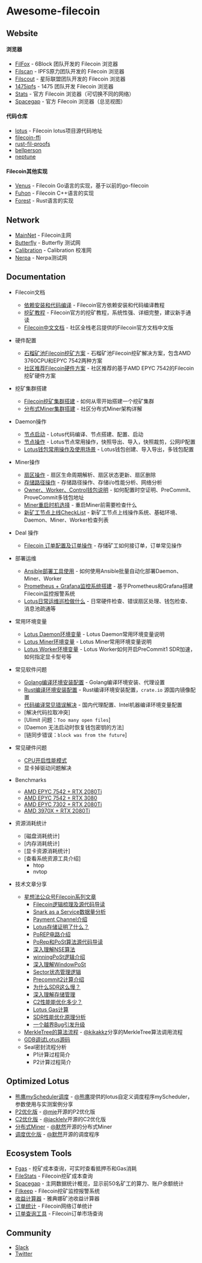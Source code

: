 # Awesome-filecoin

## Website
#### 浏览器
- [FilFox](https://filfox.info) - 6Block 团队开发的 Filecoin 浏览器
- [Filscan](https://filscan.io) - IPFS原力团队开发的 Filecoin 浏览器
- [Filscout](https://filscout.io) - 星际联盟团队开发的 Filecoin 浏览器
- [1475ipfs](https://1475ipfs.com/#/blockBrowser) - 1475 团队开发 Filecoin 浏览器
- [Stats](https://stats.testnet.filecoin.io/) - 官方 Filecoin 浏览器（可切换不同的网络）
- [Spacegap](https://spacegap.github.io/#/) - 官方 Filecoin 浏览器（总览视图）

#### 代码仓库
- [lotus](https://github.com/filecoin-project/lotus) - Filecoin lotus项目源代码地址
- [filecoin-ffi](https://github.com/filecoin-project/filecoin-ffi)
- [rust-fil-proofs](https://github.com/filecoin-project/rust-fil-proofs)
- [bellperson](https://github.com/filecoin-project/bellperson)
- [neptune](https://github.com/filecoin-project/neptune)

#### Filecoin其他实现
- [Venus](https://github.com/filecoin-project/venus) - Filecoin Go语言的实现，基于以前的go-filecoin
- [Fuhon](https://github.com/filecoin-project/cpp-filecoin) - Filecoin C++语言的实现
- [Forest](https://github.com/ChainSafe/forest) - Rust语言的实现

## Network
- [MainNet](https://github.com/filecoin-project/lotus/tree/master) - Filecoin主网
- [Butterfly](https://github.com/filecoin-project/lotus/tree/ntwk-butterfly) - Butterfly 测试网
- [Calibration](https://github.com/filecoin-project/lotus/tree/ntwk-calibration-10.22.0) - Calibration 校准网
- [Nerpa](https://github.com/filecoin-project/lotus/tree/ntwk-nerpa) - Nerpa测试网

## Documentation
- Filecoin文档
  - [依赖安装和代码编译](https://docs.filecoin.io/get-started/lotus/installation/#build-and-install-lotus) - Filecoin官方依赖安装和代码编译教程
  - [挖矿教程](https://docs.filecoin.io/mine/lotus/) - Filecoin官方的挖矿教程，系统性强、详细完整，建议新手通读
  - [Filecoin中文文档](https://filecoin.filgo.info/) - 社区全栈老吕提供的Filecoin官方文档中文版

- 硬件配置
  - [石榴矿池Filecoin挖矿方案](https://6block.com/files/zh/Filecoin%20mining%20solution%20v8.0.pdf) - 石榴矿池Filecoin挖矿解决方案，包含AMD 3760CPU和EPYC 7542两种方案
  - [社区推荐Filecoin硬件方案](https://github.com/filecoin-project/community-china/discussions/18) - 社区推荐的基于AMD EPYC 7542的Filecoin挖矿硬件方案

- 挖矿集群搭建
  - [Filecoin挖矿集群搭建](https://github.com/filecoin-project/community-china/discussions/4) - 如何从零开始搭建一个挖矿集群
  - [分布式Miner集群搭建](https://github.com/filguard/lotus-ops/blob/master/documents/distributed-miner-configuration.md) - 社区分布式Miner架构详解

- Daemon操作
  - [节点启动](https://github.com/filecoin-project/community-china/discussions/2) - Lotus代码编译、节点搭建、配置、启动
  - [节点操作](https://github.com/filecoin-project/community-china/discussions/8) - Lotus节点常用操作，快照导出、导入，快照裁剪，公网IP配置
  - [Lotus钱包常用操作及使用场景](https://github.com/filecoin-project/community-china/discussions/15) - Lotus钱包创建、导入导出，多钱包配置

- Miner操作
  - [扇区操作](https://github.com/filecoin-project/community-china/discussions/14) - 扇区生命周期解析、扇区状态更新、扇区删除
  - [存储路径操作](https://github.com/filguard/lotus-ops/blob/master/documents/storage-manage.md) - 存储路径操作、存储i/o性能分析、网络分析
  - [Owner、Worker、Control钱包说明](https://github.com/filecoin-project/community-china/discussions/15) - 如何配置时空证明、PreCommit、ProveCommit多钱包地址
  - [Miner重启时机选择](https://docs.filecoin.io/mine/lotus/miner-lifecycle/#ensuring-proofs-for-the-current-deadline-have-been-sent) - 重启Miner前需要检查什么
  - [新矿工节点上线CheckList](https://github.com/filguard/lotus-ops/blob/master/documents/new-miner-checklist.md) - 新矿工节点上线操作系统、基础环境、Daemon、Miner、Worker检查列表

- Deal 操作
  - [Filecoin 订单配置及订单操作](https://github.com/filecoin-project/community-china/discussions/5) - 存储矿工如何接订单，订单常见操作

- 部署运维
  - [Ansible部署工具使用](https://github.com/filguard/lotus-ops/blob/master/documents/ansible-deploy-tool-usage.md) - 如何使用Ansible批量自动化部署Daemon、Miner、Worker
  - [Prometheus + Grafana监控系统搭建](https://github.com/filguard/lotus-ops/blob/master/documents/monitoring-deployment.md) - 基于Prometheus和Grafana搭建Filecoin监控报警系统
  - [Lotus日常运维巡检做什么](https://github.com/filecoin-project/community-china/discussions/10) - 日常硬件检查、错误扇区处理、钱包检查、消息池疏通等

- 常用环境变量
  - [Lotus Daemon环境变量](https://github.com/filecoin-project/community-china/discussions/6) - Lotus Daemon常用环境变量说明
  - [Lotus Miner环境变量](https://github.com/filecoin-project/community-china/discussions/6) - Lotus Miner常用环境变量说明
  - [Lotus Worker环境变量](https://github.com/filecoin-project/community-china/discussions/6) - Lotus Worker如何开启PreCommit1 SDR加速，如何指定显卡型号等

- 常见软件问题
  - [Golang编译环境安装配置](./documents/build/build_env_config.md) - Golang编译环境安装、代理设置
  - [Rust编译环境安装配置](./documents/build/build_env_config.md) - Rust编译环境安装配置，`crate.io` 源国内镜像配置
  - [代码编译常见错误解决](./documents/build/build_env_config.md) - 国内代理配置、Intel机器编译环境变量配置
  - [解决代码拉取冲突]
  - [Ulimit 问题：`Too many open files`]
  - [Daemon 无法启动时恢复钱包密钥的方法]
  - [链同步错误：`block was from the future`]

- 常见硬件问题
  - [CPU开启性能模式](./documents/hardware/cpu_performance.md)
  - 显卡掉驱动问题解决

- Benchmarks
  - [AMD EPYC 7542 + RTX 2080Ti](https://github.com/filecoin-project/community-china/blob/master/documents/benchmark/bench.md#amd-epyc%E7%B3%BB%E5%88%97cpu)
  - [AMD EPYC 7542 + RTX 3080](https://github.com/filecoin-project/community-china/blob/master/documents/benchmark/bench.md#amd-epyc%E7%B3%BB%E5%88%97cpu)
  - [AMD EPYC 7302 + RTX 2080Ti](https://github.com/filecoin-project/community-china/blob/master/documents/benchmark/bench.md#amd-epyc%E7%B3%BB%E5%88%97cpu)
  - [AMD 3970X + RTX 2080Ti](https://github.com/filecoin-project/community-china/blob/master/documents/benchmark/bench.md#amd-epyc%E7%B3%BB%E5%88%97cpu)

- 资源消耗统计
  - [磁盘消耗统计]
  - [内存消耗统计]
  - [显卡资源消耗统计]
  - [查看系统资源工具介绍]
    - htop
    - nvtop

- 技术文章分享
  - [星想法公众号Filecoin系列文章](https://mp.weixin.qq.com/mp/appmsgalbum?__biz=MzU5MzMxNTk2Nw==&action=getalbum&album_id=1458647927098130433)
    - [Filecoin逻辑梳理及源代码导读](https://mp.weixin.qq.com/s?__biz=MzU5MzMxNTk2Nw==&mid=2247484751&idx=1&sn=54c2239d9f59c539a1a3c569362da288)
    - [Snark as a Service数据量分析](https://mp.weixin.qq.com/s?__biz=MzU5MzMxNTk2Nw==&mid=2247487006&idx=1&sn=5c72648790ea19d4151c750b8ce635d7)
    - [Payment Channel介绍](https://mp.weixin.qq.com/s?__biz=MzU5MzMxNTk2Nw==&mid=2247487029&idx=1&sn=3770740aeee5317d3e1bba74bf2ba411)
    - [Lotus存储证明了什么？](https://mp.weixin.qq.com/s/LSkuEJl9mYV98jD7bZ8iUQ)
    - [PoREP电路介绍](https://mp.weixin.qq.com/s?__biz=MzU5MzMxNTk2Nw==&mid=2247486997&idx=1&sn=f0c024ecb25817040ee89241036f456d)
    - [PoRep和PoSt算法源代码导读](https://mp.weixin.qq.com/s?__biz=MzU5MzMxNTk2Nw==&mid=2247484787&idx=1&sn=643fb732f00f786da561c86239069294)
    - [深入理解NSE算法](https://mp.weixin.qq.com/s?__biz=MzU5MzMxNTk2Nw==&mid=2247487062&idx=1&sn=08ac222dfe3a4120922fa07d569bac98)
    - [winningPoSt逻辑介绍](https://mp.weixin.qq.com/s?__biz=MzU5MzMxNTk2Nw==&mid=2247487013&idx=1&sn=eb69a171b43ec84e7bcf0eea80e37d50)
    - [深入理解WindowPoSt](https://mp.weixin.qq.com/s?__biz=MzU5MzMxNTk2Nw==&mid=2247487037&idx=1&sn=70f36cdabd2723112f7784408f6c6d9d)
    - [Sector状态管理逻辑](https://mp.weixin.qq.com/s?__biz=MzU5MzMxNTk2Nw==&mid=2247487121&idx=1&sn=38ae427ba5613d5608448b1e069ed25c)
    - [Precommit2计算介绍](https://mp.weixin.qq.com/s?__biz=MzU5MzMxNTk2Nw==&mid=2247487141&idx=1&sn=7b28c4f53d1422ae9e0bbe4526a380e4)
    - [为什么SDR这么慢？](https://mp.weixin.qq.com/s/8V2r1627R6igtvXlV42mJQ)
    - [深入理解存储管理](https://mp.weixin.qq.com/s?__biz=MzU5MzMxNTk2Nw==&mid=2247487237&idx=1&sn=d0dda542c79858977954b247fdeb654e)
    - [C2性能能优化多少？](https://mp.weixin.qq.com/s?__biz=MzU5MzMxNTk2Nw==&mid=2247487262&idx=1&sn=e143a5329300f8e2a9ff64535b5ffc7a)
    - [Lotus Gas计算](https://mp.weixin.qq.com/s?__biz=MzU5MzMxNTk2Nw==&mid=2247487295&idx=1&sn=fc6833df469dfa05fc8f538d05417c88)
    - [SDR性能优化原理分析](https://mp.weixin.qq.com/s?__biz=MzU5MzMxNTk2Nw==&mid=2247487317&idx=1&sn=ec5df63004c2d8d3b4816feaaa8a95fd)
    - [一个越界Bug引发升级](https://mp.weixin.qq.com/s?__biz=MzU5MzMxNTk2Nw==&mid=2247487403&idx=1&sn=26fe5fc2152f3f50e53065d840474b8a)
  - [MerkleTree的算法流程](https://github.com/kikakkz/rust-fil-proofs-test/blob/master/apps/data/MerkleTree%E7%9A%84%E7%AE%97%E6%B3%95.txt) - [@kikakkz](https://github.com/kikakkz)分享的MerkleTree算法调用流程
  - [GDB调试Lotus源码](./documents/build/gdb_debug.md)
  - Seal密封流程分析
    - P1计算过程简介
    - P2计算过程简介

## Optimized Lotus
- [熊鹰myScheduler调度]() - [@熊鹰](https://github.com/KevinXiong2018)提供的lotus自定义调度程序myScheduler，参数使用与实测案例分享
- [P2优化版](https://github.com/filguard/rust-fil-proofs) - [@mje](https://github.com/jyma)开源的P2优化版
- [C2优化版](https://github.com/jackoelv/bellperson) - [@jacklelv](https://github.com/jackoelv)开源的C2优化版
- [分布式Miner](https://github.com/moran666666/lotus-1.5.0) - [@默然](https://github.com/moran666666)开源的分布式Miner
- [调度优化版](https://github.com/moran666666/lotus-1.5.0) - [@默然](https://github.com/moran666666)开源的调度程序

## Ecosystem Tools
- [Fgas](https://fgas.io/index) - 挖矿成本查询，可实时查看抵押币和Gas消耗
- [FileStats](https://filstats.com) - Filecoin挖矿成本查询
- [Spacegap](https://spacegap.github.io/#/) - 主网数据统计概览，显示前50名矿工的算力、账户余额统计
- [Filkeep]() - Filecoin挖矿监控报警系统
- [收益计算器](https://calculator.atpool.com) - 雅典娜矿池收益计算器
- [订单统计](https://storage.fileco) - Filecoin网络订单统计
- [订单查询工具](https://filecoin.tools/) - Filecoin订单市场查询

## Community
- [Slack](https://filecoinproject.slack.com)
- [Twitter](https://twitter.com/filecoin)